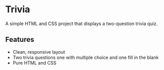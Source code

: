# Trivia

A simple HTML and CSS project that displays a two-question trivia quiz.

## Features

- Clean, responsive layout
- Two trivia questions one with multiple choice and one fill in the blank
- Pure HTML and CSS
